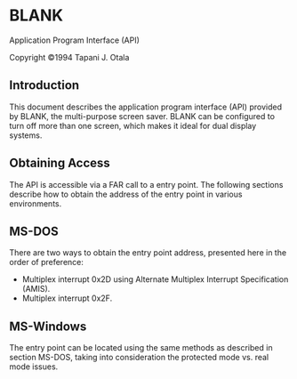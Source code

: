 BLANK
=====

Application Program Interface (API)

Copyright ©1994 Tapani J. Otala

Introduction
------------

This document describes the application program interface (API) provided by BLANK, the multi-purpose screen saver.  BLANK can be configured to turn off more than one screen, which makes it ideal for dual display systems.

Obtaining Access
----------------

The API is accessible via a FAR call to a entry point.  The following sections describe how to obtain the address of the entry point in various environments.

MS-DOS
------

There are two ways to obtain the entry point address, presented here in the order of preference:
* Multiplex interrupt 0x2D using Alternate Multiplex Interrupt Specification (AMIS).
* Multiplex interrupt 0x2F.

MS-Windows
----------

The entry point can be located using the same methods as described in section MS-DOS, taking into consideration the protected mode vs. real mode issues.
